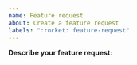 ```yaml
---
name: Feature request
about: Create a feature request
labels: ":rocket: feature-request"
---
```


**Describe your feature request**:
